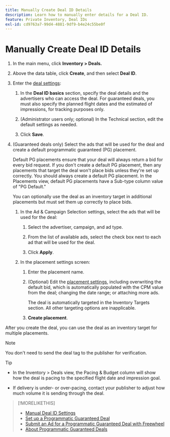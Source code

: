 ```yaml
---
title: Manually Create Deal ID Details
description: Learn how to manually enter details for a Deal ID.
feature: Private Inventory, Deal IDs
exl-id: cd9763a7-99d4-4881-9df9-b4e24c55be0f
---
```

# Manually Create Deal ID Details

1. In the main menu, click **Inventory > Deals.**

1. Above the data table, click **Create**, and then select **Deal ID**.

1. Enter the [deal settings](deal-id-settings.md):

    1. In the **Deal ID basics** section, specify the deal details and the advertisers who can access the deal. For guaranteed deals, you must also specify the planned flight dates and the estimated of impressions, for tracking purposes only.

    1. (Administrator users only; optional) In the Technical section, edit the default settings as needed.

    1. Click **Save**.

1. (Guaranteed deals only) Select the ads that will be used for the deal and create a default programmatic guaranteed (PG) placement.

   Default PG placements ensure that your deal will always return a bid for every bid request. If you don't create a default PG placement, then any placements that target the deal won't place bids unless they're set up correctly. You should always create a default PG placement. In the Placements view, default PG placements have a Sub-type column value of "PG Default."
   
   You can optionally use the deal as an inventory target in additional placements but must set them up correctly to place bids.

    1. In the Ad & Campaign Selection settings, select the ads that will be used for the deal:

        1. Select the advertiser, campaign, and ad type.
        
        1. From the list of available ads, select the check box next to each ad that will be used for the deal.

        1. Click **Apply**.

    1. In the placement settings screen:
    
        1. Enter the placement name.
        
        1. (Optional) Edit the [placement settings](/help/dsp/campaign-management/placements/placement-settings.md), including overwriting the default bid, which is automatically populated with the CPM value from the deal; changing the date range; or attaching more ads.

           The deal is automatically targeted in the Inventory Targets section. All other targeting options are inapplicable.

        1. **Create placement**.

After you create the deal, you can use the deal as an inventory target for multiple placements.

>[!NOTE]
>
> You don't need to send the deal tag to the publisher for verification.

>[!TIP]
>
>* In the Inventory > Deals view, the Pacing & Budget column will show how the deal is pacing to the specified flight date and impression goal.
>
>* If delivery is under- or over-pacing, contact your publisher to adjust how much volume it is sending through the deal.

>[!MORELIKETHIS]
>
>* [Manual Deal ID Settings](deal-id-settings.md)
>* [Set up a Programmatic Guaranteed Deal](programmatic-guaranteed-set-up.md)
>* [Submit an Ad for a Programmatic Guaranteed Deal with Freewheel](freewheel-submit.md)
>* [About Programmatic Guaranteed Deals](programmatic-guaranteed-about.md)
